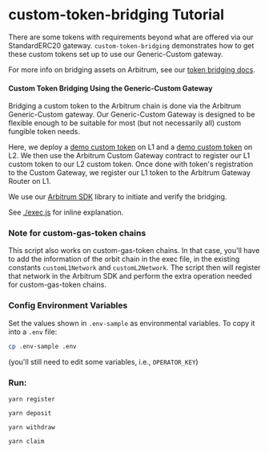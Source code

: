 # custom-token-bridging Tutorial

There are some tokens with requirements beyond what are offered via our StandardERC20 gateway. `custom-token-bridging` demonstrates how to get these custom tokens set up to use our Generic-Custom gateway.

For more info on bridging assets on Arbitrum, see our [token bridging docs](https://developer.arbitrum.io/asset-bridging).

#### **Custom Token Bridging Using the Generic-Custom Gateway**

Bridging a custom token to the Arbitrum chain is done via the Arbitrum Generic-Custom gateway. Our Generic-Custom Gateway is designed to be flexible enough to be suitable for most (but not necessarily all) custom fungible token needs.

Here, we deploy a [demo custom token](./contracts/L1Token.sol) on L1 and a [demo custom token](./contracts/L2Token.sol) on L2. We then use the Arbitrum Custom Gateway contract to register our L1 custom token to our L2 custom token. Once done with token's registration to the Custom Gateway, we register our L1 token to the Arbitrum Gateway Router on L1.

We use our [Arbitrum SDK](https://github.com/OffchainLabs/arbitrum-sdk) library to initiate and verify the bridging.

See [./exec.js](./scripts/exec.js) for inline explanation.

### Note for custom-gas-token chains

This script also works on custom-gas-token chains. In that case, you'll have to add the information of the orbit chain in the exec file, in the existing constants `customL1Network` and `customL2Network`. The script then will register that network in the Arbitrum SDK and perform the extra operation needed for custom-gas-token chains.

### Config Environment Variables

Set the values shown in `.env-sample` as environmental variables. To copy it into a `.env` file:

```bash
cp .env-sample .env
```

(you'll still need to edit some variables, i.e., `OPERATOR_KEY`)

### Run:

```
yarn register
```

```
yarn deposit
```

```
yarn withdraw
```

```
yarn claim
```

<!-- <p align="left">
  <img width="350" height="150" src= "../../assets/logo.svg" />
</p> -->

